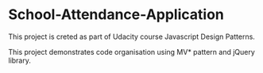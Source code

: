 # School-Attendance-Application

This project is creted as part of Udacity course Javascript Design Patterns.

This project demonstrates code organisation using MV* pattern and jQuery library.
